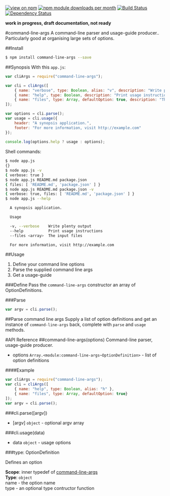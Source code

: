 [![view on npm](http://img.shields.io/npm/v/command-line-args.svg)](https://www.npmjs.org/package/command-line-args)
[![npm module downloads per month](http://img.shields.io/npm/dm/command-line-args.svg)](https://www.npmjs.org/package/command-line-args)
[![Build Status](https://travis-ci.org/75lb/command-line-args.svg?branch=master)](https://travis-ci.org/75lb/command-line-args)
[![Dependency Status](https://david-dm.org/75lb/command-line-args.svg)](https://david-dm.org/75lb/command-line-args)

**work in progress, draft documentation, not ready**

#command-line-args
A command-line parser and usage-guide producer.. Particularly good at organising large sets of options. 

##Install
```sh
$ npm install command-line-args --save
```

##Synopsis
With this `app.js`: 
```js
var cliArgs = require("command-line-args");

var cli = cliArgs([
    { name: "verbose", type: Boolean, alias: "v", description: "Write plenty output" },
    { name: "help", type: Boolean, description: "Print usage instructions" },
    { name: "files", type: Array, defaultOption: true, description: "The input files" }
]);

var options = cli.parse();
var usage = cli.usage({
    header: "A synopsis application.",
    footer: "For more information, visit http://example.com"
});
    
console.log(options.help ? usage : options);
```
Shell commands:
```sh
$ node app.js
{}
$ node app.js -v
{ verbose: true }
$ node app.js README.md package.json
{ files: [ 'README.md', 'package.json' ] }
$ node app.js README.md package.json -v
{ verbose: true, files: [ 'README.md', 'package.json' ] }
$ node app.js --help

  A synopsis application.

  Usage

  -v, --verbose    Write plenty output
  --help           Print usage instructions
  --files <array>  The input files

  For more information, visit http://example.com

```


##Usage
1. Define your command line options
2. Parse the supplied command line args
3. Get a usage-guide

###Define
Pass the `command-line-args` constructor an array of OptionDefinitions. 


###Parse
```js
var argv = cli.parse();
```


##Parse command line args
Supply a list of option definitions and get an instance of `command-line-args` back, complete with `parse` and `usage` methods. 

#API Reference
<a name="module_command-line-args"></a>
##command-line-args(options)
Command-line parser, usage-guide producer.


- options `Array.<module:command-line-args~OptionDefinition>` - list of option definitions

  
####Example
```js
var cliArgs = require("command-line-args");
var cli = cliArgs([
    { name: "help", type: Boolean, alias: "h" },
    { name: "files", type: Array, defaultOption: true}
]);
var argv = cli.parse();
```
<a name="module_command-line-args#parse"></a>
###cli.parse([argv])

- [argv] `object` - optional argv array

<a name="module_command-line-args#usage"></a>
###cli.usage(data)

- data `object` - usage options

<a name="module_command-line-args.OptionDefinition"></a>
###type: OptionDefinition


Defines an option

**Scope**: inner typedef of [command-line-args](#module_command-line-args)  
**Type**: `object`  
name - the option name  
type - an optional type contructor function  
